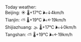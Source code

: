 Today weather:  
Beijing: ☀️ 🌡️+17°C 🌬️↓4km/h  
Tianjin: ⛅️  🌡️+19°C 🌬️←19km/h  
Shijiazhuang: 🌫  🌡️+17°C 🌬️↓0km/h  
Tangshan: ⛅️  🌡️+19°C 🌬️←19km/h  
